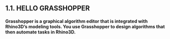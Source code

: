 ## 1.1. HELLO GRASSHOPPER

#### Grasshopper is a graphical algorithm editor that is integrated with Rhino3D’s modeling tools. You use Grasshopper to design algorithms that then automate tasks in Rhino3D.

